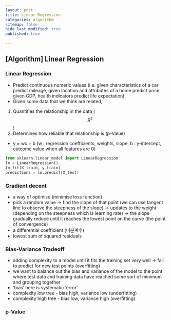 ```yaml
---
layout: post
title: Linear Regression
categories: algorithm
sitemap: false
hide_last_modified: true
published: true

---
```

## [Algorithm] Linear Regression

### Linear Regression
* Predict continuous numeric values (i.e. given characteristics of a car predict mileage, given location and attributes of a home predict price, given GDP, health indicators predict life expectation)
* Given some data that we think are related, 
1. Quantifies the relationship in the data ($${R}^2$$)
2. Determines how reliable that relationship is (p-Value)
* y = wx + b
(w : regression coefficients, weights, slope, b : y-intercept, outcome value when all features are 0)

~~~python
from sklearn.linear_model import LinearRegression
lm = LinearRegression()
lm.fit(X_train, y_train)
predictions = lm.predict(X_test)
~~~

### Gradient decent
* a way of optimise (minimise loss function)
* pick a random value 
&rarr; find the slope of that point (we can use tangent line to observe the steepness of the slope) 
&rarr; updates to the weight (depending on the steepness which is learning rate) 
&rarr; the slope gradually reduce until it reaches the lowest point on the curve (the point of convergence)
* a differential coefficient (미분계수)
* lowest sum of squared residuals

### Bias-Variance Tradeoff
* adding complexity to a model until it fits the training set very well &rarr; fail to predict for new test points (overfitting)
* we want to balance out the bias and variance of the model to the point where test data and training data have reached some sort of minimum and grouping together
* ‘bias’ here is systematic ‘error’
* complexity low tree - bias high, variance low (underfitting)
* complexity high tree - bias low, variance high (overfitting)

### p-Value
